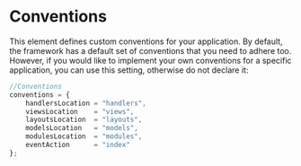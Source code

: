 # Conventions

This element defines custom conventions for your application. By default, the framework has a default set of conventions that you need to adhere too. However, if you would like to implement your own conventions for a specific application, you can use this setting, otherwise do not declare it:

```js
//Conventions
conventions = {
	handlersLocation = "handlers",
	viewsLocation 	 = "views",
	layoutsLocation  = "layouts",
	modelsLocation 	 = "models",
	modulesLocation  = "modules",
	eventAction 	 = "index"
};
```

